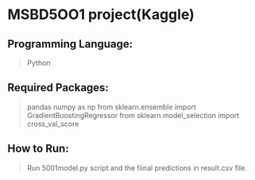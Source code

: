 # MSBD5OO1 project(Kaggle)
## Programming Language:
>Python

## Required Packages:
>pandas
>numpy as np
>from sklearn.ensemble import GradientBoostingRegressor
>from sklearn.model_selection import cross_val_score

## How to Run:
>Run 5001model.py script and the fiinal predictions in result.csv file.
